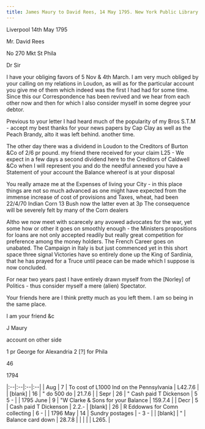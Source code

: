 ```yaml
---
title: James Maury to David Rees, 14 May 1795. New York Public Library
---
```


Liverpool 14th May 1795

Mr. David Rees

No 270 Mkt St Phila

Dr Sir

I have your obliging favors of 5 Nov & 4th March. I am very much obliged by your calling on my relations in Loudon, as will as for the particular account you give me of them which indeed was the first I had had for some time. Since this our Correspondence has been revived and we hear from each other now and then for which I also consider myself in some degree your debtor.

Previous to your letter I had heard much of the popularity of my Bros S.T.M - accept my best thanks for your news papers by Cap Clay as well as the Peach Brandy, alto it was left behind. another time.

The other day there was a dividend in Loudon to the Creditors of Burton &Co of 2/6 pr pound. my friend there received for your claim L25 - We expect in a few days a second dividend here to the Creditors of Caldwell &Co when I will represent you and do the needful annexed you have a Statement of your account the Balance whereof is at your disposal

You really amaze me at the Expenses of living your City - in this place things are not so much advanced as one might have expected from the immense increase of cost of provisions and Taxes, wheat, had been 22/4/70 Indian Corn 13 Bush now the latter even at 3p The consequence will be severely felt by many of the Corn dealers

Altho we now meet with scarecely any avowed  advocates for the war, yet some how or other it goes on smoothly enough - the Ministers propositions for loans are not only accepted readily but really great competition for preference among the money holders. The French Career goes on unabated. The Campaign in Italy is but just commenced yet in this short space three signal Victories have so entirely done up the King of Sardinia, that he has prayed for a Truce until peace can be made which I suppose is now concluded.

For near two years past I have entirely drawn myself from the [Norley] of Politics - thus consider myself a mere (alien) Spectator.

Your friends here are I think pretty much as you left them. I am so being in the same place. 

I am your friend &c

J Maury

account on other side

1 pr George for Alexandria
2 [?] for Phila 

46

1794

|:--|:--|:--|:--|
| Aug | 7 | To cost of L1000 Ind on the Pennsylvania | L42.7.6 |
| [blank] | 16 | " do 500 do | 21.7.6 |
| Sepr | 26 | " Cash paid T Dickenson | 5 5 - |
| 1795 June | 9 | "W Clarke & Sons for your Balance | 159.7.4 |
| Decr | 5 | Cash paid T Dickenson  | 2.2.- | [blank] | 26 | R Eddowws for Comn collecting | 6 - |
| 1796 May | 14 | Sundry postages | - 3 - |
| [blank] | " | Balance card down | 28.7.8 |
|  |  |  | L265. |

 
